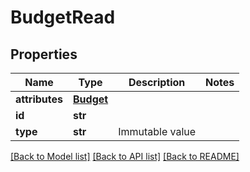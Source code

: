 # BudgetRead


## Properties
Name | Type | Description | Notes
------------ | ------------- | ------------- | -------------
**attributes** | [**Budget**](Budget.md) |  | 
**id** | **str** |  | 
**type** | **str** | Immutable value | 

[[Back to Model list]](../README.md#documentation-for-models) [[Back to API list]](../README.md#documentation-for-api-endpoints) [[Back to README]](../README.md)


